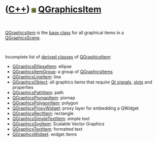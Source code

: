 
 

 

 

 

 

([C++](Cpp.md)) ![Qt](PicQt.png) [QGraphicsItem](CppQGraphicsItem.md)
=======================================================================

 

[QGraphicsItem](CppQGraphicsItem.md) is the [base
class](CppBaseClass.md) for all graphical items in a
[QGraphicsScene](CppQGraphicsScene.md).

 

Incomplete list of [derived classes](CppDerivedClass.md) of
[QGraphicsItem](CppQGraphicsItem.md):

-   [QGraphicsEllipseItem](CppQGraphicsEllipseItem.md): ellipse
-   [QGraphicsItemGroup](CppQGraphicsItemGroup.md): a group of
    [QGraphicsItems](CppQGraphicsItem.md)
-   [QGraphicsLineItem](CppQGraphicsLineItem.md): line
-   [QGraphicsObject](CppQGraphicsObject.md): all graphics items that
    require [Qt signals](CppQtSignal.md), [slots](CppSlots.md) and
    properties
-   [QGraphicsPathItem](CppQGraphicsPathItem.md): path
-   [QGraphicsPixmapItem](CppQGraphicsPixmapItem.md): pixmap
-   [QGraphicsPolygonItem](CppQGraphicsPolygonItem.md): polygon
-   [QGraphicsProxyWidget](CppQGraphicsProxyWidget.md): proxy layer for
    embedding a QWidget
-   [QGraphicsRectItem](CppQGraphicsRectItem.md): rectangle
-   [QGraphicsSimpleTextItem](CppQGraphicsSimpleTextItem.md): simple
    text
-   [QGraphicsSvgItem](CppQGraphicsSvgItem.md): Scalable Vector
    Graphics
-   [QGraphicsTextItem](CppQGraphicsTextItem.md): formatted text
-   [QGraphicsWidget](CppQGraphicsWidget.md): widget items

 

 

 

 

 

 


